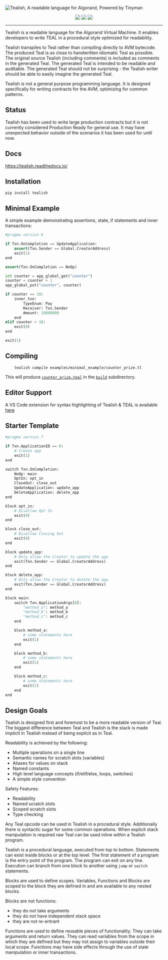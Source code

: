 ![Tealish, A readable language for Algorand, Powered by Tinyman](img/tealish_header.png)

<p align="center">
<img  src="https://visitor-badge.glitch.me/badge?page_id=tinymanorg.tealish&right_color=teal" />
<a href="https://github.com/tinymanorg/tealish/actions/workflows/tests.yml"><img src="https://github.com/tinymanorg/tealish/actions/workflows/tests.yml/badge.svg?branch=main" /></a>
<a href="https://tealish.readthedocs.io/en/latest/"><img src="https://img.shields.io/badge/Read-Docs-gold.svg" /></a>
</p>

---

Tealish is a readable language for the Algorand Virtual Machine. It enables developers to write TEAL in a procedural style optimized for readability.

Tealish transpiles to Teal rather than compiling directly to AVM bytecode. The produced Teal is as close to handwritten idiomatic Teal as possible.
The original source Tealish (including comments) is included as comments in the generated Teal.
The generated Teal is intended to be readable and auditable.
The generated Teal should not be surprising - the Tealish writer should be able to easily imagine the generated Teal.

Tealish is not a general purpose programming language. It is designed specifically for writing contracts for the AVM, optimizing for common patterns.

## Status
Tealish has been used to write large production contracts but it is not currently considered Production Ready for general use. It may have unexpected behavior outside of the scenarios it has been used for until now.

## Docs

https://tealish.readthedocs.io/

## Installation

`pip install tealish`

## Minimal Example
A simple example demonstrating assertions, state, if statements and inner transactions:

```python
#pragma version 6

if Txn.OnCompletion == UpdateApplication:
    assert(Txn.Sender == Global.CreatorAddress)
    exit(1)
end

assert(Txn.OnCompletion == NoOp)

int counter = app_global_get("counter")
counter = counter + 1
app_global_put("counter", counter)

if counter == 10:
    inner_txn:
        TypeEnum: Pay
        Receiver: Txn.Sender
        Amount: 10000000
    end
elif counter > 10:
    exit(0)
end

exit(1)
```

## Compiling

```
    tealish compile examples/minimal_example/counter_prize.tl
```
This will produce [`counter_prize.teal`](examples/minimal_example/build/counter_prize.teal) in the [`build`](examples/minimal_examplebuild/) subdirectory.

## Editor Support

A VS Code extension for syntax highlighting of Tealish & TEAL is available [here](https://www.dropbox.com/s/zn3swrfxkyyelpi/tealish-0.0.1.vsix?dl=0)


## Starter Template

```python
#pragma version 7

if Txn.ApplicationID == 0:
    # Create app
    exit(1)
end

switch Txn.OnCompletion:
    NoOp: main
    OptIn: opt_in
    CloseOut: close_out
    UpdateApplication: update_app
    DeleteApplication: delete_app
end

block opt_in:
    # Disallow Opt In
    exit(0)
end

block close_out:
    # Disallow Closing Out
    exit(0)
end

block update_app:
    # Only allow the Creator to update the app
    exit(Txn.Sender == Global.CreatorAddress)
end

block delete_app:
    # Only allow the Creator to delete the app
    exit(Txn.Sender == Global.CreatorAddress)
end

block main:
    switch Txn.ApplicationArgs[0]:
        "method_a": method_a
        "method_b": method_b
        "method_c": method_c
    end

    block method_a:
        # some statements here
        exit(1)
    end

    block method_b:
        # some statements here
        exit(1)
    end

    block method_c:
        # some statements here
        exit(1)
    end
end
```

## Design Goals
Tealish is designed first and foremost to be a more readable version of Teal.
The biggest difference between Teal and Tealish is the stack is made implicit in Tealish instead of being explicit as in Teal.

Readability is achieved by the following:
- Multiple operations on a single line
- Semantic names for scratch slots (variables)
- Aliases for values on stack
- Named constants
- High level language concepts (if/elif/else, loops, switches)
- A simple style convention

Safety Features:
- Readability
- Named scratch slots
- Scoped scratch slots
- Type checking

Any Teal opcode can be used in Tealish in a procedural style. Additionally there is syntactic sugar for some common operations.
When explicit stack manipulation is required raw Teal can be used inline within a Tealish program.

Tealish is a procedural language, executed from top to bottom. Statements can exist inside blocks or at the top level.
The first statement of a program is the entry point of the program. The program can exit on any line.
Execution can branch from one block to another using `jump` or `switch` statements.

Blocks are used to define scopes. Variables, Functions and Blocks are scoped to the block they are defined in and are available to any nested blocks.

Blocks are not functions:
- they do not take arguments
- they do not have independent stack space
- they are not re-entrant

Functions are used to define reusable pieces of functionality. They can take arguments and return values. They can read variables from the scope in which they are defined but they may not assign to variables outside their local scope. Functions may have side effects through the use of state manipulation or inner transactions.

